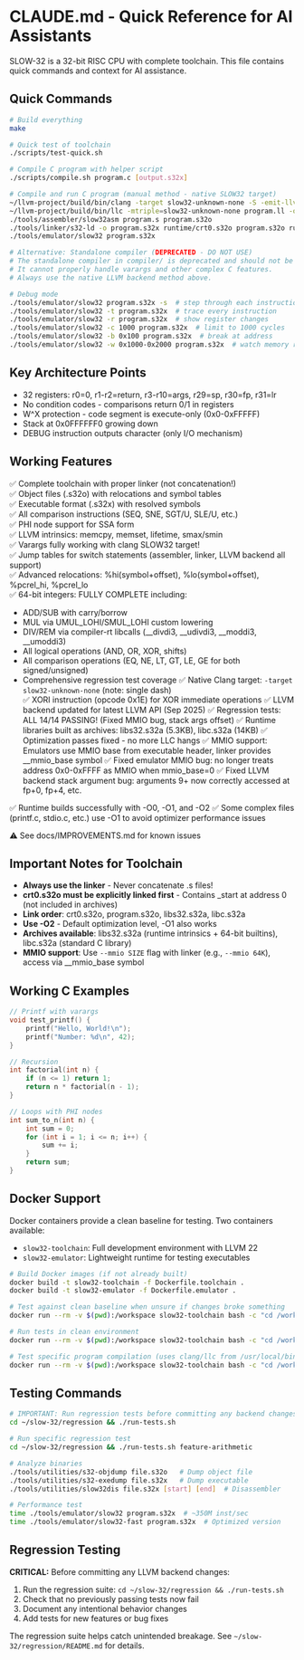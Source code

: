 # CLAUDE.md - Quick Reference for AI Assistants

SLOW-32 is a 32-bit RISC CPU with complete toolchain. This file contains quick commands and context for AI assistance.

## Quick Commands

```bash
# Build everything
make

# Quick test of toolchain
./scripts/test-quick.sh

# Compile C program with helper script
./scripts/compile.sh program.c [output.s32x]

# Compile and run C program (manual method - native SLOW32 target)
~/llvm-project/build/bin/clang -target slow32-unknown-none -S -emit-llvm -O2 -Iruntime/include program.c -o program.ll
~/llvm-project/build/bin/llc -mtriple=slow32-unknown-none program.ll -o program.s
./tools/assembler/slow32asm program.s program.s32o
./tools/linker/s32-ld -o program.s32x runtime/crt0.s32o program.s32o runtime/libs32.s32a runtime/libc.s32a
./tools/emulator/slow32 program.s32x

# Alternative: Standalone compiler (DEPRECATED - DO NOT USE)
# The standalone compiler in compiler/ is deprecated and should not be used.
# It cannot properly handle varargs and other complex C features.
# Always use the native LLVM backend method above.

# Debug mode
./tools/emulator/slow32 program.s32x -s  # step through each instruction
./tools/emulator/slow32 -t program.s32x  # trace every instruction
./tools/emulator/slow32 -r program.s32x  # show register changes
./tools/emulator/slow32 -c 1000 program.s32x  # limit to 1000 cycles
./tools/emulator/slow32 -b 0x100 program.s32x  # break at address
./tools/emulator/slow32 -w 0x1000-0x2000 program.s32x  # watch memory range
```

## Key Architecture Points

- 32 registers: r0=0, r1-r2=return, r3-r10=args, r29=sp, r30=fp, r31=lr
- No condition codes - comparisons return 0/1 in registers
- W^X protection - code segment is execute-only (0x0-0xFFFFF)
- Stack at 0x0FFFFFF0 growing down
- DEBUG instruction outputs character (only I/O mechanism)

## Working Features

✅ Complete toolchain with proper linker (not concatenation!)  
✅ Object files (.s32o) with relocations and symbol tables  
✅ Executable format (.s32x) with resolved symbols  
✅ All comparison instructions (SEQ, SNE, SGT/U, SLE/U, etc.)  
✅ PHI node support for SSA form  
✅ LLVM intrinsics: memcpy, memset, lifetime, smax/smin  
✅ Varargs fully working with clang SLOW32 target!  
✅ Jump tables for switch statements (assembler, linker, LLVM backend all support)  
✅ Advanced relocations: %hi(symbol+offset), %lo(symbol+offset), %pcrel_hi, %pcrel_lo  
✅ 64-bit integers: FULLY COMPLETE including:
  - ADD/SUB with carry/borrow
  - MUL via UMUL_LOHI/SMUL_LOHI custom lowering
  - DIV/REM via compiler-rt libcalls (__divdi3, __udivdi3, __moddi3, __umoddi3)
  - All logical operations (AND, OR, XOR, shifts)
  - All comparison operations (EQ, NE, LT, GT, LE, GE for both signed/unsigned)
  - Comprehensive regression test coverage
✅ Native Clang target: `-target slow32-unknown-none` (note: single dash)  
✅ XORI instruction (opcode 0x1E) for XOR immediate operations
✅ LLVM backend updated for latest LLVM API (Sep 2025)
✅ Regression tests: ALL 14/14 PASSING! (Fixed MMIO bug, stack args offset)
✅ Runtime libraries built as archives: libs32.s32a (5.3KB), libc.s32a (14KB)
✅ Optimization passes fixed - no more LLC hangs
✅ MMIO support: Emulators use MMIO base from executable header, linker provides __mmio_base symbol
✅ Fixed emulator MMIO bug: no longer treats address 0x0-0xFFFF as MMIO when mmio_base=0
✅ Fixed LLVM backend stack argument bug: arguments 9+ now correctly accessed at fp+0, fp+4, etc.

✅ Runtime builds successfully with -O0, -O1, and -O2
✅ Some complex files (printf.c, stdio.c, etc.) use -O1 to avoid optimizer performance issues

⚠️ See docs/IMPROVEMENTS.md for known issues


## Important Notes for Toolchain

- **Always use the linker** - Never concatenate .s files!
- **crt0.s32o must be explicitly linked first** - Contains _start at address 0 (not included in archives)
- **Link order**: crt0.s32o, program.s32o, libs32.s32a, libc.s32a
- **Use -O2** - Default optimization level, -O1 also works
- **Archives available**: libs32.s32a (runtime intrinsics + 64-bit builtins), libc.s32a (standard C library)
- **MMIO support**: Use `--mmio SIZE` flag with linker (e.g., `--mmio 64K`), access via __mmio_base symbol

## Working C Examples

```c
// Printf with varargs
void test_printf() {
    printf("Hello, World!\n");
    printf("Number: %d\n", 42);
}

// Recursion
int factorial(int n) {
    if (n <= 1) return 1;
    return n * factorial(n - 1);
}

// Loops with PHI nodes
int sum_to_n(int n) {
    int sum = 0;
    for (int i = 1; i <= n; i++) {
        sum += i;
    }
    return sum;
}
```

## Docker Support

Docker containers provide a clean baseline for testing. Two containers available:
- `slow32-toolchain`: Full development environment with LLVM 22
- `slow32-emulator`: Lightweight runtime for testing executables

```bash
# Build Docker images (if not already built)
docker build -t slow32-toolchain -f Dockerfile.toolchain .
docker build -t slow32-emulator -f Dockerfile.emulator .

# Test against clean baseline when unsure if changes broke something
docker run --rm -v $(pwd):/workspace slow32-toolchain bash -c "cd /workspace && make"

# Run tests in clean environment
docker run --rm -v $(pwd):/workspace slow32-toolchain bash -c "cd /workspace/regression && ./run-tests.sh"

# Test specific program compilation (uses clang/llc from /usr/local/bin in container)
docker run --rm -v $(pwd):/workspace slow32-toolchain bash -c "cd /workspace && clang -target slow32-unknown-none -S -emit-llvm -O2 -Iruntime/include test.c -o test.ll && llc -mtriple=slow32-unknown-none test.ll -o test.s"
```

## Testing Commands

```bash
# IMPORTANT: Run regression tests before committing any backend changes!
cd ~/slow-32/regression && ./run-tests.sh

# Run specific regression test
cd ~/slow-32/regression && ./run-tests.sh feature-arithmetic

# Analyze binaries
./tools/utilities/s32-objdump file.s32o   # Dump object file
./tools/utilities/s32-exedump file.s32x   # Dump executable
./tools/utilities/slow32dis file.s32x [start] [end]  # Disassembler

# Performance test
time ./tools/emulator/slow32 program.s32x  # ~350M inst/sec
time ./tools/emulator/slow32-fast program.s32x  # Optimized version
```

## Regression Testing

**CRITICAL:** Before committing any LLVM backend changes:
1. Run the regression suite: `cd ~/slow-32/regression && ./run-tests.sh`
2. Check that no previously passing tests now fail
3. Document any intentional behavior changes
4. Add tests for new features or bug fixes

The regression suite helps catch unintended breakage. See `~/slow-32/regression/README.md` for details.